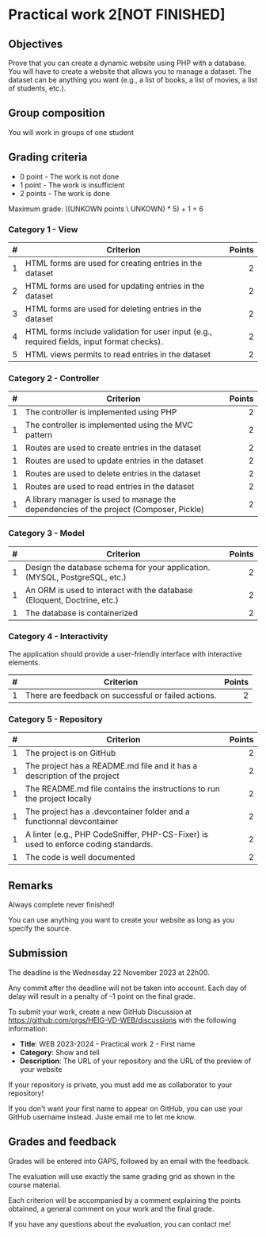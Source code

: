 # Practical work 2[NOT FINISHED]

## Objectives

Prove that you can create a dynamic website using PHP with a database. You will have to create a website that allows you to manage a dataset. The dataset can be anything you want (e.g., a list of books, a list of movies, a list of students, etc.).

## Group composition

You will work in groups of one student

## Grading criteria

- 0 point - The work is not done
- 1 point - The work is insufficient
- 2 points - The work is done

Maximum grade: ((UNKOWN points \\ UNKOWN) * 5) + 1 = 6

### Category 1 - View

| #   | Criterion                                                                                  | Points |
| --: | -----------------------------------------------------------------------------------------  | -----: |
| 1   | HTML forms are used for creating entries in the dataset                                    |      2 |
| 2   | HTML forms are used for updating entries in the dataset                                    |      2 |
| 3   | HTML forms are used for deleting entries in the dataset                                    |      2 |
| 4   | HTML forms include validation for user input (e.g., required fields, input format checks). |      2 |
| 5   | HTML views permits to read entries in the dataset                                          |      2 |

### Category 2 - Controller

| #   | Criterion                                                                              | Points |
| --: | -------------------------------------------------------------------------------------  | -----: |
| 1   | The controller is implemented using PHP                                                |      2 |
| 1   | The controller is implemented using the MVC pattern                                    |      2 |
| 1   | Routes are used to create entries in the dataset                                       |      2 |
| 1   | Routes are used to update entries in the dataset                                       |      2 |
| 1   | Routes are used to delete entries in the dataset                                       |      2 |
| 1   | Routes are used to read entries in the dataset                                         |      2 |
| 1   | A library manager is used to manage the dependencies of the project (Composer, Pickle) |      2 |


### Category 3 - Model

| #   | Criterion                                                                  | Points |
| --: | -------------------------------------------------------------------------  | -----: |
| 1   | Design the database schema for your application. (MYSQL, PostgreSQL, etc.) |      2 |
| 1   | An ORM is used to interact with the database (Eloquent, Doctrine, etc.)    |      2 |
| 1   | The database is containerized                                              |      2 |

### Category 4 - Interactivity

The application should provide a user-friendly interface with interactive elements.

| #   | Criterion                                                        | Points |
| --: | ---------------------------------------------------------------- | -----: |
| 1   | There are feedback on successful or failed actions.              |      2 |

### Category 5 - Repository

| #   | Criterion                                                                           | Points |
| --: | ----------------------------------------------------------------------------------- | -----: |
| 1   | The project is on GitHub                                                            |      2 |
| 1	  | The project has a README.md file and it has a description of the project            |      2 |
| 1	  | The README.md file contains the instructions to run the project locally             |      2 |
| 1	  | The project has a .devcontainer folder and a functionnal devcontainer               |      2 |
| 1   | A linter (e.g., PHP CodeSniffer, PHP-CS-Fixer) is used to enforce coding standards. |      2 |
| 1   | The code is well documented                                                         |      2 |


## Remarks

Always complete never finished!

You can use anything you want to create your website as long as you specify the source.

## Submission

The deadline is the Wednesday 22 November 2023 at 22h00.

Any commit after the deadline will not be taken into account. Each day of delay will result in a penalty of -1 point on the final grade.

To submit your work, create a new GitHub Discussion at <https://github.com/orgs/HEIG-VD-WEB/discussions> with the following information:

- **Title**: WEB 2023-2024 - Practical work 2 - First name
- **Category**: Show and tell
- **Description**: The URL of your repository and the URL of the preview of your website

If your repository is private, you must add me as collaborator to your repository!

If you don't want your first name to appear on GitHub, you can use your GitHub username instead. Juste email me to let me know.

## Grades and feedback

Grades will be entered into GAPS, followed by an email with the feedback.

The evaluation will use exactly the same grading grid as shown in the course material.

Each criterion will be accompanied by a comment explaining the points obtained, a general comment on your work and the final grade.

If you have any questions about the evaluation, you can contact me!
